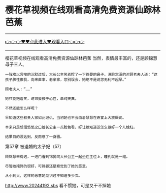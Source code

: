# 樱花草视频在线观看高清免费资源仙踪林芭蕉

<hr/><a href="https://github.com/etdfr/piqi/issues/1">👉👉👉♥♥点此进入♥观看入口👈👉👉</a><hr/>

樱花草视频在线观看高清免费资源仙踪林芭蕉
当然，表情最丰富的，还是顾锦慧母子三人。

    一阵难以言喻的沉默过后，大长公主笑着捏了一下锦晏的鼻子，满脸宠溺的对顾老夫人道：“这孩子脾性像我，向来直率，老亲家，您别误会，她绝不是说您无利不起早。”

    顾老夫人：“……”

    她只能赔着笑，说锦晏孩子心性，单纯天真。

    不然还能怎么样呢？

    早知道这些权贵人家如此记仇，当初她也不会由着慧慧在寿宴上大放厥词。

    本来只是想借悠悠之口给长公主一点脸色看，好让她知道该怎么做好一个儿媳妇。

    结果目的没达到，反而惹了一身骚。

第57章 被退婚的太子妃（57）

    顾锦慧来得迟，一进门看到锦晏同大长公主一起坐在主位上，瞳孔就是一缩。

    尽管她掩饰的很好，可锦晏还是察觉到了她的恶意。

    从小到大，这样的恶意她见识过不知道多少次。
http://www.20244192.sbs
    看不惯她，可是又干不掉她

